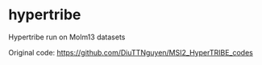 # hypertribe
Hypertribe run on Molm13 datasets

Original code: https://github.com/DiuTTNguyen/MSI2_HyperTRIBE_codes
